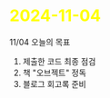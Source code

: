 # <span style="color:yellow">2024-11-04</span>

11/04 오늘의 목표
1. 제출한 코드 최종 점검
2. 책 "오브젝트" 정독
3. 블로그 회고록 준비